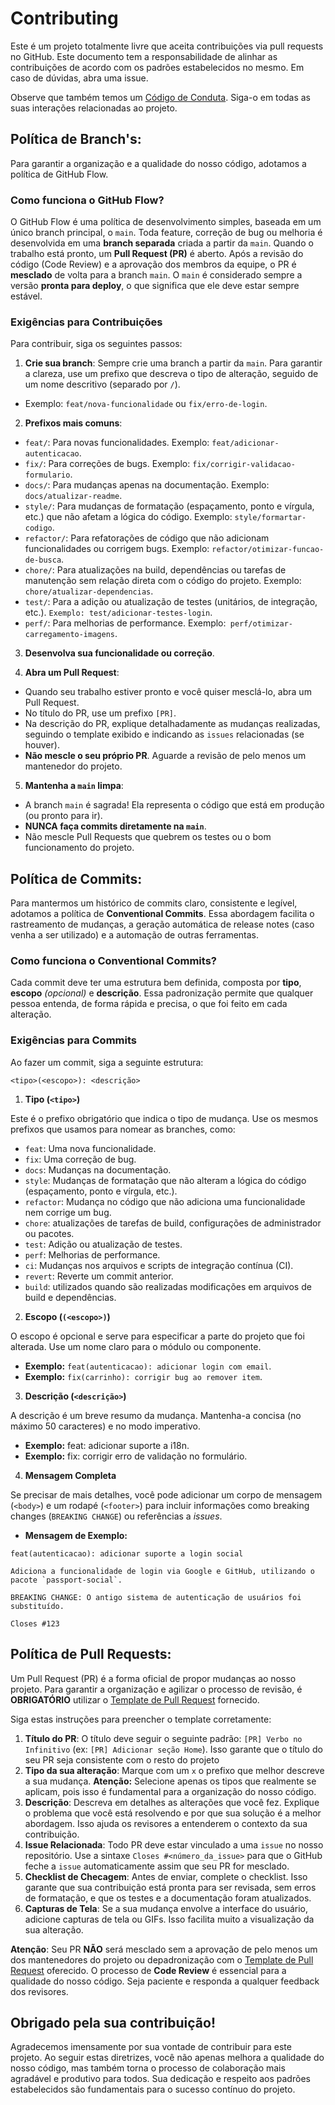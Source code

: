 # Contributing
Este é um projeto totalmente livre que aceita contribuições via pull requests no GitHub. Este documento tem a responsabilidade de alinhar as contribuições de acordo com os padrões estabelecidos no mesmo. Em caso de dúvidas, abra uma issue.

Observe que também temos um [Código de Conduta](./CODE_OF_CONDUCT.md). Siga-o em todas as suas interações relacionadas ao projeto.

## Política de Branch's:

Para garantir a organização e a qualidade do nosso código, adotamos a política de GitHub Flow.

### Como funciona o GitHub Flow?

O GitHub Flow é uma política de desenvolvimento simples, baseada em um único branch principal, o `main`. Toda feature, correção de bug ou melhoria é desenvolvida em uma **branch separada** criada a partir da `main`. Quando o trabalho está pronto, um **Pull Request (PR)** é aberto. Após a revisão do código (Code Review) e a aprovação dos membros da equipe, o PR é **mesclado** de volta para a branch `main`. O `main` é considerado sempre a versão **pronta para deploy**, o que significa que ele deve estar sempre estável.

### Exigências para Contribuições

Para contribuir, siga os seguintes passos:

1. **Crie sua branch**: Sempre crie uma branch a partir da `main`. Para garantir a clareza, use um prefixo que descreva o tipo de alteração, seguido de um nome descritivo (separado por `/`).
- Exemplo: `feat/nova-funcionalidade` ou `fix/erro-de-login`.

2. **Prefixos mais comuns**:
- `feat/`: Para novas funcionalidades. Exemplo: `feat/adicionar-autenticacao`.
- `fix/`: Para correções de bugs. Exemplo: `fix/corrigir-validacao-formulario`.
- `docs/`: Para mudanças apenas na documentação. Exemplo: `docs/atualizar-readme`.
- `style/`: Para mudanças de formatação (espaçamento, ponto e vírgula, etc.) que não afetam a lógica do código. Exemplo: `style/formartar-codigo`.
- `refactor/`: Para refatorações de código que não adicionam funcionalidades ou corrigem bugs. Exemplo: `refactor/otimizar-funcao-de-busca`.
- `chore/`: Para atualizações na build, dependências ou tarefas de manutenção sem relação direta com o código do projeto. Exemplo: `chore/atualizar-dependencias`.
- `test/`: Para a adição ou atualização de testes (unitários, de integração, etc.). `Exemplo: test/adicionar-testes-login`.
- `perf/`: Para melhorias de performance. Exemplo:` perf/otimizar-carregamento-imagens`.

3. **Desenvolva sua funcionalidade ou correção**.

4. **Abra um Pull Request**:
- Quando seu trabalho estiver pronto e você quiser mesclá-lo, abra um Pull Request.
- No título do PR, use um prefixo `[PR]`.
- Na descrição do PR, explique detalhadamente as mudanças realizadas, seguindo o template exibido e indicando as `issues` relacionadas (se houver).
- **Não mescle o seu próprio PR**. Aguarde a revisão de pelo menos um mantenedor do projeto.

5. **Mantenha a `main` limpa**:
- A branch `main` é sagrada! Ela representa o código que está em produção (ou pronto para ir).
- **NUNCA faça commits diretamente na `main`**.
- Não mescle Pull Requests que quebrem os testes ou o bom funcionamento do projeto.

## Política de Commits:

Para mantermos um histórico de commits claro, consistente e legível, adotamos a política de **Conventional Commits**. Essa abordagem facilita o rastreamento de mudanças, a geração automática de release notes (caso venha a ser utilizado) e a automação de outras ferramentas.

### Como funciona o Conventional Commits?

Cada commit deve ter uma estrutura bem definida, composta por **tipo**, **escopo** _(opcional)_ e **descrição**. Essa padronização permite que qualquer pessoa entenda, de forma rápida e precisa, o que foi feito em cada alteração.

### Exigências para Commits

Ao fazer um commit, siga a seguinte estrutura:

```
<tipo>(<escopo>): <descrição>
```

1. **Tipo (`<tipo>`)**

Este é o prefixo obrigatório que indica o tipo de mudança. Use os mesmos prefixos que usamos para nomear as branches, como:
- `feat`: Uma nova funcionalidade.
- `fix`: Uma correção de bug.
- `docs`: Mudanças na documentação.
- `style`: Mudanças de formatação que não alteram a lógica do código (espaçamento, ponto e vírgula, etc.).
- `refactor`: Mudança no código que não adiciona uma funcionalidade nem corrige um bug.
- `chore`: atualizações de tarefas de build, configurações de administrador ou pacotes.
- `test`: Adição ou atualização de testes.
- `perf`: Melhorias de performance.
- `ci`: Mudanças nos arquivos e scripts de integração contínua (CI).
- `revert`: Reverte um commit anterior.
- `build`: utilizados quando são realizadas modificações em arquivos de build e dependências.

2. **Escopo (`(<escopo>)`)**

O escopo é opcional e serve para especificar a parte do projeto que foi alterada. Use um nome claro para o módulo ou componente.
- **Exemplo:** `feat(autenticacao): adicionar login com email`.
- **Exemplo:** `fix(carrinho): corrigir bug ao remover item`.

3. **Descrição (`<descrição>`)**

A descrição é um breve resumo da mudança. Mantenha-a concisa (no máximo 50 caracteres) e no modo imperativo.
- **Exemplo:** feat: adicionar suporte a i18n.
- **Exemplo:** fix: corrigir erro de validação no formulário.

4. **Mensagem Completa**

Se precisar de mais detalhes, você pode adicionar um corpo de mensagem (`<body>`) e um rodapé (`<footer>`) para incluir informações como breaking changes (`BREAKING CHANGE`) ou referências a _issues_.

- **Mensagem de Exemplo:**

```
feat(autenticacao): adicionar suporte a login social

Adiciona a funcionalidade de login via Google e GitHub, utilizando o
pacote `passport-social`.

BREAKING CHANGE: O antigo sistema de autenticação de usuários foi
substituído.

Closes #123
```

## Política de Pull Requests:

Um Pull Request (PR) é a forma oficial de propor mudanças ao nosso projeto. Para garantir a organização e agilizar o processo de revisão, é **OBRIGATÓRIO** utilizar o [Template de Pull Request](./.github/pull_request_template.md) fornecido.

Siga estas instruções para preencher o template corretamente:
1. **Título do PR**: O título deve seguir o seguinte padrão: `[PR] Verbo no Infinitivo` (ex: `[PR] Adicionar seção Home`). Isso garante que o título do seu PR seja consistente com o resto do projeto
2. **Tipo da sua alteração**: Marque com um `x` o prefixo que melhor descreve a sua mudança. **Atenção:** Selecione apenas os tipos que realmente se aplicam, pois isso é fundamental para a organização do nosso código.
3. **Descrição**: Descreva em detalhes as alterações que você fez. Explique o problema que você está resolvendo e por que sua solução é a melhor abordagem. Isso ajuda os revisores a entenderem o contexto da sua contribuição.
4. **Issue Relacionada**: Todo PR deve estar vinculado a uma `issue` no nosso repositório. Use a sintaxe `Closes #<número_da_issue>` para que o GitHub feche a `issue` automaticamente assim que seu PR for mesclado.
5. **Checklist de Checagem**: Antes de enviar, complete o checklist. Isso garante que sua contribuição está pronta para ser revisada, sem erros de formatação, e que os testes e a documentação foram atualizados.
6. **Capturas de Tela**: Se a sua mudança envolve a interface do usuário, adicione capturas de tela ou GIFs. Isso facilita muito a visualização da sua alteração.

**Atenção**: Seu PR **NÃO** será mesclado sem a aprovação de pelo menos um dos mantenedores do projeto ou depadronização com o [Template de Pull Request](./.github/pull_request_template.md) oferecido. O processo de **Code Review** é essencial para a qualidade do nosso código. Seja paciente e responda a qualquer feedback dos revisores.

## Obrigado pela sua contribuição!
Agradecemos imensamente por sua vontade de contribuir para este projeto. Ao seguir estas diretrizes, você não apenas melhora a qualidade do nosso código, mas também torna o processo de colaboração mais agradável e produtivo para todos. Sua dedicação e respeito aos padrões estabelecidos são fundamentais para o sucesso contínuo do projeto.
